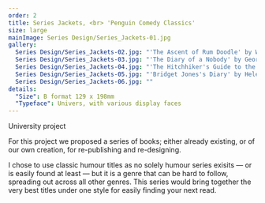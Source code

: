 ```yaml
---
order: 2
title: Series Jackets, <br> 'Penguin Comedy Classics'
size: large
mainImage: Series Design/Series_Jackets-01.jpg
gallery:
  Series Design/Series_Jackets-02.jpg: "'The Ascent of Rum Doodle' by W.E.Bowman"
  Series Design/Series_Jackets-03.jpg: "'The Diary of a Nobody' by George and Weedon Grossmith"
  Series Design/Series_Jackets-04.jpg: "'The Hitchhiker's Guide to the Galaxy' by Douglas Adams"
  Series Design/Series_Jackets-05.jpg: "'Bridget Jones's Diary' by Helen Fielding"
  Series Design/Series_Jackets-06.jpg: ""
details:
  "Size": B format 129 x 198mm
  "Typeface": Univers, with various display faces
---
```


University project

For this project we proposed a series of books; either already existing, or of our own creation, for re-publishing and re-designing.

I chose to use classic humour titles as no solely humour series exisits — or is easily found at least — but it is a genre that can be hard to follow, spreading out across all other genres. This series would bring together the very best titles under one style for easily finding your next read.